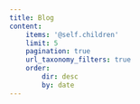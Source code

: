 ```yaml
---
title: Blog
content:
    items: '@self.children'
    limit: 5
    pagination: true
    url_taxonomy_filters: true
    order:
        dir: desc
        by: date
---
```


